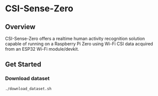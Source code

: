 # CSI-Sense-Zero

## Overview

CSI-Sense-Zero offers a realtime human activity recognition solution capable of running on a Raspberry Pi Zero using Wi-Fi CSI data acquired from an ESP32 Wi-Fi module/devkit.

## Get Started

### Download dataset

```bash
./download_dataset.sh
```
